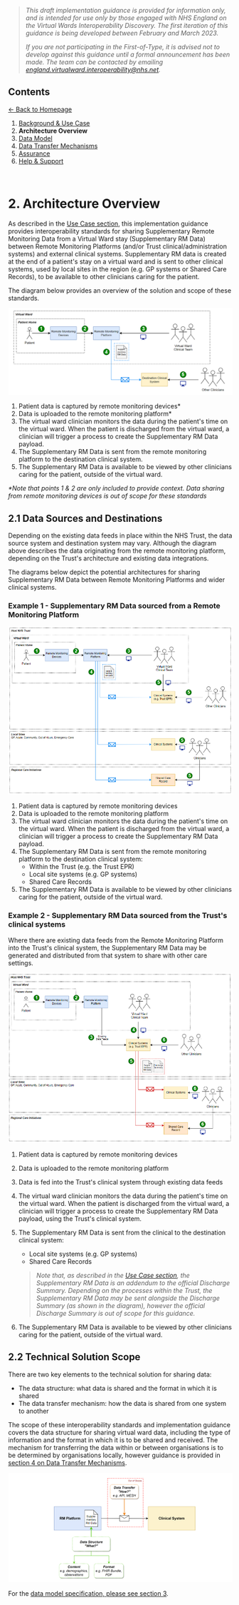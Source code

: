 > *This draft implementation guidance is provided for information only, and is intended for use only by those engaged with NHS England on the Virtual Wards Interoperability Discovery. The first iteration of this guidance is being developed between February and March 2023.* 
>
> *If you are not participating in the First-of-Type, it is advised not to develop against this guidance until a formal announcement has been made. The team can be contacted by emailing england.virtualward.interoperability@nhs.net.*


## Contents
[&larr; Back to Homepage](/README.md)
1. [Background & Use Case](/1_Background.md)
2. **Architecture Overview**
3. [Data Model](/3_Data_Model.md)
4. [Data Transfer Mechanisms](/4_Data_Transfer_Mechanisms.md)
5. [Assurance](/5_Assurance.md)
6. [Help & Support](/6_Support.md)

<br>

# 2. Architecture Overview

As described in the [Use Case section](/1_Background.md), this implementation guidance provides interoperability standards for sharing Supplementary Remote Monitoring Data from a Virtual Ward stay (Supplementary RM Data) between Remote Monitoring Platforms (and/or Trust clinical/administration systems) and external clinical systems. Supplementary RM data is created at the end of a patient's stay on a virtual ward and is sent to other clinical systems, used by local sites in the region (e.g. GP systems or Shared Care Records), to be available to other clinicians caring for the patient. 

The diagram below provides an overview of the solution and scope of these standards.

![image](/Images/Architecture%20Diagram%20-%20RM%20Platform%20to%20Destination%20System%20v3.png)

1. Patient data is captured by remote monitoring devices*
2. Data is uploaded to the remote monitoring platform*
3. The virtual ward clinician monitors the data during the patient's time on the virtual ward. When the patient is discharged from the virtual ward, a clinician will trigger a process to create the Supplementary RM Data payload. 
4. The Supplementary RM Data is sent from the remote monitoring platform to the destination clinical system.
5. The Supplementary RM Data is available to be viewed by other clinicians caring for the patient, outside of the virtual ward. 

*\*Note that points 1 & 2 are only included to provide context. Data sharing from remote monitoring devices is out of scope for these standards*

## 2.1 Data Sources and Destinations

Depending on the existing data feeds in place within the NHS Trust, the data source system and destination system may vary. Although the diagram above describes the data originating from the remote monitoring platform, depending on the Trust's architecture and existing data integrations. 

The diagrams below depict the potential architectures for sharing Supplementary RM Data between Remote Monitoring Platforms and wider clinical systems. 

### Example 1 - Supplementary RM Data sourced from a Remote Monitoring Platform

![image](/Images/Architecture%20Diagram%20-%20Data%20Sources%20%26%20Destinations%20-%20RM%20to%20CS%20v2.png)

1. Patient data is captured by remote monitoring devices
2. Data is uploaded to the remote monitoring platform
3. The virtual ward clinician monitors the data during the patient's time on the virtual ward. When the patient is discharged from the virtual ward, a clinician will trigger a process to create the Supplementary RM Data payload. 
4. The Supplementary RM Data is sent from the remote monitoring platform to the destination clinical system:
     - Within the Trust (e.g. the Trust EPR)
     - Local site systems (e.g. GP systems)
     - Shared Care Records
5. The Supplementary RM Data is available to be viewed by other clinicians caring for the patient, outside of the virtual ward. 

### Example 2 - Supplementary RM Data sourced from the Trust's clinical systems

Where there are existing data feeds from the Remote Monitoring Platform into the Trust's clinical system, the Supplementary RM Data may be generated and distributed from that system to share with other care settings.

![image](/Images/Architecture%20Diagram%20-%20Data%20Sources%20%26%20Destinations%20-%20CS%20to%20CS%20v3.png)

1. Patient data is captured by remote monitoring devices
2. Data is uploaded to the remote monitoring platform
3. Data is fed into the Trust's clinical system through existing data feeds
4. The virtual ward clinician monitors the data during the patient's time on the virtual ward. When the patient is discharged from the virtual ward, a clinician will trigger a process to create the Supplementary RM Data payload, using the Trust's clinical system. 
5. The Supplementary RM Data is sent from the clinical to the destination clinical system:
     - Local site systems (e.g. GP systems)
     - Shared Care Records

    >*Note that, as described in the [Use Case section](/1_Background.md), the Supplementary RM Data is an addendum to the official Discharge Summary. Depending on the processes within the Trust, the Supplementary RM Data may be sent alongside the Discharge Summary (as shown in the diagram), however the official Discharge Summary is out of scope for this guidance.*

6. The Supplementary RM Data is available to be viewed by other clinicians caring for the patient, outside of the virtual ward. 

## 2.2 Technical Solution Scope

There are two key elements to the technical solution for sharing data:
 - The data structure: what data is shared and the format in which it is shared
 - The data transfer mechanism: how the data is shared from one system to another

The scope of these interoperability standards and implementation guidance covers the data structure for sharing virtual ward data, including the type of information and the format in which it is to be shared and received. The mechanism for transferring the data within or between organisations is to be determined by organisations locally, however guidance is provided in [section 4 on Data Transfer Mechanisms](/4_Data_Transfer_Mechanisms.md). 


![image](/Images/Architecture%20Diagram%20-%20Technical%20Solution%20Scope%20v2.png)


For the [data model specification, please see section 3](/3_Data_Model.md). 

